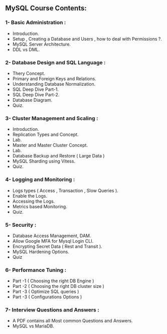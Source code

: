 ## MySQL Course Contents:
 ### 1- Basic Administration :
  - Introduction.
  - Setup , Creating a Database and Users , how to deal with Permissions ?.
  - MySQL Server Architecture.
  - DDL vs DML.
 ### 2- Database Design and SQL Language :
  - Thery Concept.
  - Primary and Foreign Keys and Relations.
  - Understanding Database Normalization.
  - SQL Deep Dive Part-1.
  - SQL Deep Dive Part-2.
  - Database Diagram.
  - Quiz.
### 3- Cluster Management and Scaling :
  - Introduction.
  - Replication Types and Concept.
  - Lab.
  - Master and Master Cluster Concept.
  - Lab.
  - Database Backup and Restore ( Large Data )
  - MySQL Sharding using Vitess.
  - Quiz.
### 4- Logging and Monitoring :
  - Logs types ( Access , Transaction , Slow Queries ).
  - Enable the Logs.
  - Accessing the Logs.
  - Metrics based Monitoring.
  - Quiz.
### 5- Security :
  - Database Access Management, DAM.
  - Allow Google MFA for Mysql Login CLI. 
  - Encrypting Secret Data ( Rest and Transit ).
  - MySQL Hardening Options.
  - Quiz
### 6- Performance Tuning :
  - Part -1 ( Choosing the right DB Engine )
  - Part -2 ( Choosing the right DB cluster size )
  - Part -3 ( Optimize SQL queries )
  - Part -3 ( Configurations Options )
### 7- Interview Questions and Answers :
  - A PDF contains all Most common Questions and Answers.
  - MySQL vs MariaDB.
